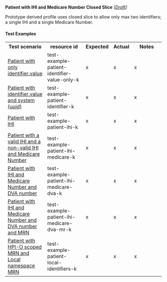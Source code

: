 **Patient with IHI and Medicare Number Closed Slice** *[[Draft](http://hl7.org/fhir/r4/valueset-publication-status.html)]*

Prototype derived profile uses closed slice to allow only max two identifiers; a single IHI and a single Medicare Number.

#### Test Examples

<table class="list" style="width:100%">
    <colgroup>
       <col span="1" style="width: 19%;"/>
       <col span="1" style="width: 25%;"/>
       <col span="1" style="width: 10%;"/>
       <col span="1" style="width: 10%;"/>
       <col span="1" style="width: 20%;"/>
    </colgroup>
	<tbody>
      <tr>
        <th>Test scenario</th>
        <th>resource id</th>
        <th>Expected</th>
        <th>Actual</th>
		<th>Notes</th>
      </tr>
      <tr>
        <td><a href="Patient-test-example-patient-identifier-value-only-k.html">Patient with only identifier.value</a></td>
        <td>test-example-patient-identifier-value-only-k</td>
        <td>x</td>
        <td>x</td>
        <td>x</td>
      </tr>
      <tr>
        <td><a href="Patient-test-example-patient-identifier-k.html">Patient with identifier.value and system (uuid)</a></td>
        <td>test-example-patient-identifier-k</td>
        <td>x</td>
        <td>x</td>
        <td>x</td>
      </tr>
      <tr>
        <td><a href="Patient-test-example-patient-ihi-k.html">Patient with IHI</a></td>
        <td>test-example-patient-ihi-k</td>
        <td>x</td>
        <td>x</td>
        <td>x</td>
      </tr>
      <tr>
        <td><a href="Patient-test-example-patient-ihi-medicare-k.html">Patient with a valid IHI and a non-valid IHI and Medicare Number</a></td>
        <td>test-example-patient-ihi-medicare-k</td>
        <td>x</td>
        <td>x</td>
        <td>x</td>
      </tr>
      <tr>
        <td><a href="Patient-test-example-patient-ihi-medicare-dva-k.html">Patient with IHI and Medicare Number and DVA number</a></td>
        <td>test-example-patient-ihi-medicare-dva-k</td>
        <td>x</td>
        <td>x</td>
        <td>x</td>
      </tr>
      <tr>
        <td><a href="Patient-test-example-patient-ihi-medicare-dva-mr-k.html">Patient with IHI and Medicare Number and DVA number and MRN</a></td>
        <td>test-example-patient-ihi-medicare-dva-mr-k</td>
        <td>x</td>
        <td>x</td>
        <td>x</td>
      </tr>
      <tr>
        <td><a href="Patient-test-example-patient-local-identifiers-k.html">Patient with HPI-O scoped MRN and Local namespace MRN</a></td>
        <td>test-example-patient-local-identifiers-k</td>
        <td>x</td>
        <td>x</td>
        <td>x</td>
      </tr>
    </tbody>
</table>

